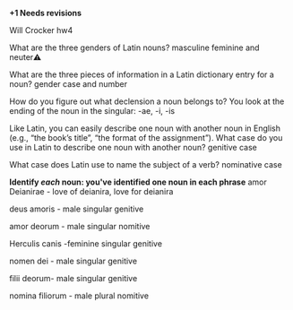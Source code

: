 **+1 Needs revisions**

Will Crocker hw4 

What are the three genders of Latin nouns? 
masculine feminine and neuter⚠️

What are the three pieces of information in a Latin dictionary entry for a noun? 
gender case and number 

How do you figure out what declension a noun belongs to? 
You look at the ending of the noun in the singular: -ae, -i, -is

Like Latin, you can easily describe one noun with another noun in English (e.g., “the book’s title”, “the format of the assignment”). What case do you use in Latin to describe one noun with another noun?
genitive case

What case does Latin use to name the subject of a verb?
nominative case


**Identify *each* noun: you've identified one noun in each phrase**
amor Deianirae - love of deianira, love for deianira

deus amoris - male singular genitive

amor deorum - male singular nomitive 

Herculis canis -feminine singular genitive 

nomen dei - male singular genitive

filii deorum- male singular genitive 

nomina filiorum - male plural nomitive
